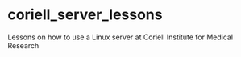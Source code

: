 # coriell_server_lessons
Lessons on how to use a Linux server at Coriell Institute for Medical Research
